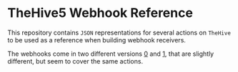 # TheHive5 Webhook Reference

This repository contains `JSON` representations for several actions on `TheHive` to be used as a reference when building webhook receivers.

The webhooks come in two different versions [0](./v0) and [1](./v1), that are slightly different, but seem to cover the same actions.
